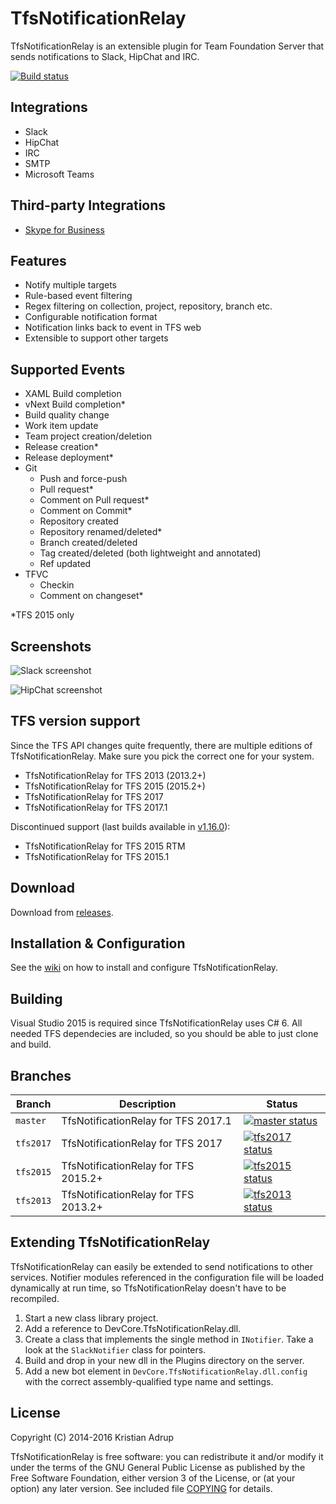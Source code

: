 ﻿# TfsNotificationRelay

TfsNotificationRelay is an extensible plugin for Team Foundation Server that sends notifications to Slack, HipChat and IRC.

[![Build status](https://ci.appveyor.com/api/projects/status/f8tog2tftjbbotmr?svg=true)](https://ci.appveyor.com/project/kria/tfsnotificationrelay)

## Integrations

- Slack
- HipChat
- IRC
- SMTP
- Microsoft Teams

## Third-party Integrations

- [Skype for Business](https://github.com/thomasDOTde/TfsNotificationRelay)

## Features

- Notify multiple targets
- Rule-based event filtering
- Regex filtering on collection, project, repository, branch etc.
- Configurable notification format
- Notification links back to event in TFS web
- Extensible to support other targets

## Supported Events

- XAML Build completion
- vNext Build completion*
- Build quality change
- Work item update
- Team project creation/deletion
- Release creation*
- Release deployment*
- Git
  + Push and force-push
  + Pull request*
  + Comment on Pull request*
  + Comment on Commit*
  + Repository created
  + Repository renamed/deleted*
  + Branch created/deleted
  + Tag created/deleted (both lightweight and annotated)
  + Ref updated
- TFVC
  + Checkin
  + Comment on changeset*

*TFS 2015 only

## Screenshots

![Slack screenshot](https://raw.githubusercontent.com/kria/TfsNotificationRelay/master/slack-notifications.png)

![HipChat screenshot](https://raw.githubusercontent.com/kria/TfsNotificationRelay/master/hipchat-notifications.png)

## TFS version support

Since the TFS API changes quite frequently, there are multiple editions of TfsNotificationRelay. Make sure you pick the correct one for your system.

- TfsNotificationRelay for TFS 2013 (2013.2+)
- TfsNotificationRelay for TFS 2015 (2015.2+)
- TfsNotificationRelay for TFS 2017
- TfsNotificationRelay for TFS 2017.1

Discontinued support (last builds available in [v1.16.0](https://github.com/kria/TfsNotificationRelay/releases/tag/v1.16.0)):

- TfsNotificationRelay for TFS 2015 RTM
- TfsNotificationRelay for TFS 2015.1

## Download

Download from [releases](https://github.com/kria/TfsNotificationRelay/releases).

## Installation & Configuration

See the [wiki](https://github.com/kria/TfsNotificationRelay/wiki)
 on how to install and configure TfsNotificationRelay.

## Building

Visual Studio 2015 is required since TfsNotificationRelay uses C# 6. All needed TFS dependecies are included, so you should be able to just clone and build.

## Branches

Branch     | Description                          | Status
-----------|--------------------------------------|-------
`master`   | TfsNotificationRelay for TFS 2017.1  | [![master status](https://ci.appveyor.com/api/projects/status/f8tog2tftjbbotmr/branch/master?svg=true)](https://ci.appveyor.com/project/kria/tfsnotificationrelay/branch/master)
`tfs2017`  | TfsNotificationRelay for TFS 2017    | [![tfs2017 status](https://ci.appveyor.com/api/projects/status/f8tog2tftjbbotmr/branch/tfs2017?svg=true)](https://ci.appveyor.com/project/kria/tfsnotificationrelay/branch/tfs2017)
`tfs2015`  | TfsNotificationRelay for TFS 2015.2+ | [![tfs2015 status](https://ci.appveyor.com/api/projects/status/f8tog2tftjbbotmr/branch/tfs2015?svg=true)](https://ci.appveyor.com/project/kria/tfsnotificationrelay/branch/tfs2015)
`tfs2013`  | TfsNotificationRelay for TFS 2013.2+ | [![tfs2013 status](https://ci.appveyor.com/api/projects/status/f8tog2tftjbbotmr/branch/tfs2013?svg=true)](https://ci.appveyor.com/project/kria/tfsnotificationrelay/branch/tfs2013)


## Extending TfsNotificationRelay

TfsNotificationRelay can easily be extended to send notifications to other services. Notifier modules referenced in the configuration file will be loaded dynamically at run time, so TfsNotificationRelay doesn't have to be recompiled.

1. Start a new class library project.
2. Add a reference to DevCore.TfsNotificationRelay.dll.
3. Create a class that implements the single method in `INotifier`. Take a look at the `SlackNotifier` class for pointers.
4. Build and drop in your new dll in the Plugins directory on the server.
5. Add a new bot element in `DevCore.TfsNotificationRelay.dll.config` with the correct assembly-qualified type name and settings.

## License

Copyright (C) 2014-2016 Kristian Adrup

TfsNotificationRelay is free software: you can redistribute it and/or modify it under the terms of the GNU General Public License as published by the Free Software Foundation, either version 3 of the License, or (at your option) any later version. See included file [COPYING](COPYING) for details.
